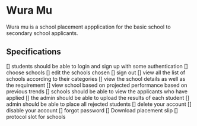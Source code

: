 # Wura Mu
Wura mu is a school placement appplication for the basic school to secondary school applicants.

## Specifications
[] students should be able to login and sign up with some authentication 
[] choose schools 
[] edit the schools chosen 
[] sign out 
[] view all the list of schools according to their categories 
[] view the school details as well as the requirement 
[] view school based on projected performance based on previous trends
[] schools should be able to view the applicants who have applied 
[] the admin should be able to upload the results of each student 
[] admin should be able to place all rejected students 
[] delete your account 
[] disable your account 
[] forgot password 
[] Download placement slip 
[] protocol slot for schools 

